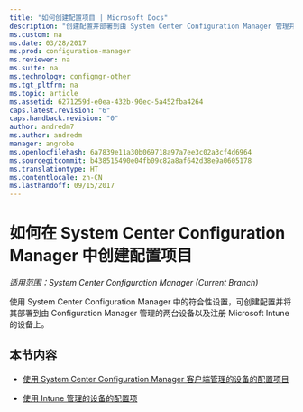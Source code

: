 ```yaml
---
title: "如何创建配置项目 | Microsoft Docs"
description: "创建配置并部署到由 System Center Configuration Manager 管理并向 Microsoft Intune 注册的设备。"
ms.custom: na
ms.date: 03/28/2017
ms.prod: configuration-manager
ms.reviewer: na
ms.suite: na
ms.technology: configmgr-other
ms.tgt_pltfrm: na
ms.topic: article
ms.assetid: 6271259d-e0ea-432b-90ec-5a452fba4264
caps.latest.revision: "6"
caps.handback.revision: "0"
author: andredm7
ms.author: andredm
manager: angrobe
ms.openlocfilehash: 6a7839e11a30b069718a97a7ee3c02a3cf4d6964
ms.sourcegitcommit: b438515490e04fb09c82a8af642d38e9a0605178
ms.translationtype: HT
ms.contentlocale: zh-CN
ms.lasthandoff: 09/15/2017
---
```

# <a name="how-to-create-configuration-items-in-system-center-configuration-manager"></a>如何在 System Center Configuration Manager 中创建配置项目

*适用范围：System Center Configuration Manager (Current Branch)*

使用 System Center Configuration Manager 中的符合性设置，可创建配置并将其部署到由 Configuration Manager 管理的两台设备以及注册 Microsoft Intune 的设备上。  

## <a name="in-this-section"></a>本节内容  

-   [使用 System Center Configuration Manager 客户端管理的设备的配置项目](../../compliance/deploy-use/configuration-items-for-devices-managed-with-the-client.md)  

-   [使用 Intune 管理的设备的配置项](../../compliance/deploy-use/configuration-items-for-devices-managed-without-the-client.md)  
